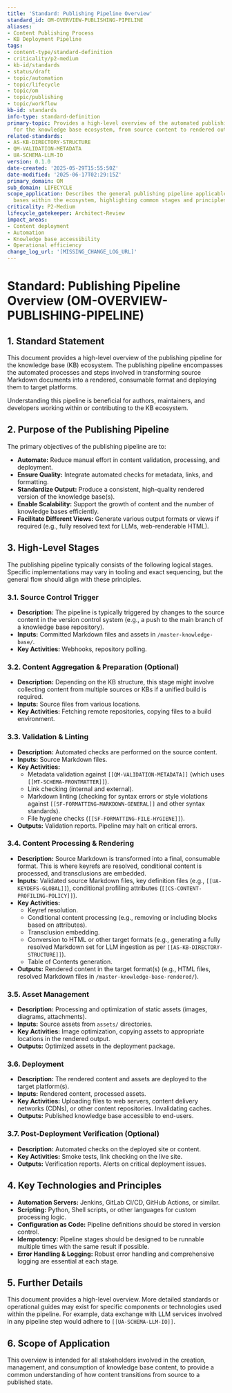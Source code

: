 ```yaml
---
title: 'Standard: Publishing Pipeline Overview'
standard_id: OM-OVERVIEW-PUBLISHING-PIPELINE
aliases:
- Content Publishing Process
- KB Deployment Pipeline
tags:
- content-type/standard-definition
- criticality/p2-medium
- kb-id/standards
- status/draft
- topic/automation
- topic/lifecycle
- topic/om
- topic/publishing
- topic/workflow
kb-id: standards
info-type: standard-definition
primary-topic: Provides a high-level overview of the automated publishing pipeline
  for the knowledge base ecosystem, from source content to rendered output.
related-standards:
- AS-KB-DIRECTORY-STRUCTURE
- QM-VALIDATION-METADATA
- UA-SCHEMA-LLM-IO
version: 0.1.0
date-created: '2025-05-29T15:55:50Z'
date-modified: '2025-06-17T02:29:15Z'
primary_domain: OM
sub_domain: LIFECYCLE
scope_application: Describes the general publishing pipeline applicable to all knowledge
  bases within the ecosystem, highlighting common stages and principles.
criticality: P2-Medium
lifecycle_gatekeeper: Architect-Review
impact_areas:
- Content deployment
- Automation
- Knowledge base accessibility
- Operational efficiency
change_log_url: '[MISSING_CHANGE_LOG_URL]'
---
```

# Standard: Publishing Pipeline Overview (OM-OVERVIEW-PUBLISHING-PIPELINE)

## 1. Standard Statement

This document provides a high-level overview of the publishing pipeline for the knowledge base (KB) ecosystem. The publishing pipeline encompasses the automated processes and steps involved in transforming source Markdown documents into a rendered, consumable format and deploying them to target platforms.

Understanding this pipeline is beneficial for authors, maintainers, and developers working within or contributing to the KB ecosystem.

## 2. Purpose of the Publishing Pipeline

The primary objectives of the publishing pipeline are to:
-   **Automate:** Reduce manual effort in content validation, processing, and deployment.
-   **Ensure Quality:** Integrate automated checks for metadata, links, and formatting.
-   **Standardize Output:** Produce a consistent, high-quality rendered version of the knowledge base(s).
-   **Enable Scalability:** Support the growth of content and the number of knowledge bases efficiently.
-   **Facilitate Different Views:** Generate various output formats or views if required (e.g., fully resolved text for LLMs, web-renderable HTML).

## 3. High-Level Stages

The publishing pipeline typically consists of the following logical stages. Specific implementations may vary in tooling and exact sequencing, but the general flow should align with these principles.

### 3.1. Source Control Trigger
-   **Description:** The pipeline is typically triggered by changes to the source content in the version control system (e.g., a push to the main branch of a knowledge base repository).
-   **Inputs:** Committed Markdown files and assets in `/master-knowledge-base/`.
-   **Key Activities:** Webhooks, repository polling.

### 3.2. Content Aggregation & Preparation (Optional)
-   **Description:** Depending on the KB structure, this stage might involve collecting content from multiple sources or KBs if a unified build is required.
-   **Inputs:** Source files from various locations.
-   **Key Activities:** Fetching remote repositories, copying files to a build environment.

### 3.3. Validation & Linting
-   **Description:** Automated checks are performed on the source content.
-   **Inputs:** Source Markdown files.
-   **Key Activities:**
    -   Metadata validation against `[[QM-VALIDATION-METADATA]]` (which uses `[[MT-SCHEMA-FRONTMATTER]]`).
    -   Link checking (internal and external).
    -   Markdown linting (checking for syntax errors or style violations against `[[SF-FORMATTING-MARKDOWN-GENERAL]]` and other syntax standards).
    -   File hygiene checks (`[[SF-FORMATTING-FILE-HYGIENE]]`).
-   **Outputs:** Validation reports. Pipeline may halt on critical errors.

### 3.4. Content Processing & Rendering
-   **Description:** Source Markdown is transformed into a final, consumable format. This is where keyrefs are resolved, conditional content is processed, and transclusions are embedded.
-   **Inputs:** Validated source Markdown files, key definition files (e.g., `[[UA-KEYDEFS-GLOBAL]]`), conditional profiling attributes (`[[CS-CONTENT-PROFILING-POLICY]]`).
-   **Key Activities:**
    -   Keyref resolution.
    -   Conditional content processing (e.g., removing or including blocks based on attributes).
    -   Transclusion embedding.
    -   Conversion to HTML or other target formats (e.g., generating a fully resolved Markdown set for LLM ingestion as per `[[AS-KB-DIRECTORY-STRUCTURE]]`).
    -   Table of Contents generation.
-   **Outputs:** Rendered content in the target format(s) (e.g., HTML files, resolved Markdown files in `/master-knowledge-base-rendered/`).

### 3.5. Asset Management
-   **Description:** Processing and optimization of static assets (images, diagrams, attachments).
-   **Inputs:** Source assets from `assets/` directories.
-   **Key Activities:** Image optimization, copying assets to appropriate locations in the rendered output.
-   **Outputs:** Optimized assets in the deployment package.

### 3.6. Deployment
-   **Description:** The rendered content and assets are deployed to the target platform(s).
-   **Inputs:** Rendered content, processed assets.
-   **Key Activities:** Uploading files to web servers, content delivery networks (CDNs), or other content repositories. Invalidating caches.
-   **Outputs:** Published knowledge base accessible to end-users.

### 3.7. Post-Deployment Verification (Optional)
-   **Description:** Automated checks on the deployed site or content.
-   **Key Activities:** Smoke tests, link checking on the live site.
-   **Outputs:** Verification reports. Alerts on critical deployment issues.

## 4. Key Technologies and Principles
-   **Automation Servers:** Jenkins, GitLab CI/CD, GitHub Actions, or similar.
-   **Scripting:** Python, Shell scripts, or other languages for custom processing logic.
-   **Configuration as Code:** Pipeline definitions should be stored in version control.
-   **Idempotency:** Pipeline stages should be designed to be runnable multiple times with the same result if possible.
-   **Error Handling & Logging:** Robust error handling and comprehensive logging are essential at each stage.

## 5. Further Details
This document provides a high-level overview. More detailed standards or operational guides may exist for specific components or technologies used within the pipeline. For example, data exchange with LLM services involved in any pipeline step would adhere to `[[UA-SCHEMA-LLM-IO]]`.

## 6. Scope of Application
This overview is intended for all stakeholders involved in the creation, management, and consumption of knowledge base content, to provide a common understanding of how content transitions from source to a published state.
